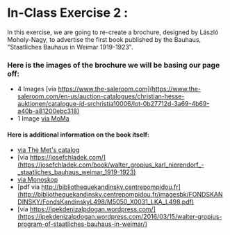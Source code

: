 # In-Class Exercise 2 :

In this exercise, we are going to re-create a brochure, designed by László Moholy-Nagy, to advertise the first book published by the Bauhaus, "Staatliches Bauhaus in Weimar 1919-1923".

### Here is the images of the brochure we will be basing our page off:
- 4 Images [via https://www.the-saleroom.com](https://www.the-saleroom.com/en-us/auction-catalogues/christian-hesse-auktionen/catalogue-id-srchristia10006/lot-0b27712d-3a69-4b69-a40b-a81200ebc318)
- 1 Image [via MoMa](https://www.moma.org/collection/works/8078)


#### Here is additional information on the book itself:
- [via The Met's catalog](https://www.metmuseum.org/toah/works-of-art/2001.392/)
- [via https://josefchladek.com/](https://josefchladek.com/book/walter_gropius_karl_nierendorf_-_staatliches_bauhaus_weimar_1919-1923)
- [via Monoskop](https://monoskop.org/log/?p=11943)
- [pdf via http://bibliothequekandinsky.centrepompidou.fr](http://bibliothequekandinsky.centrepompidou.fr/imagesbk/FONDSKANDINSKY/FondsKandinskyL498/M5050_X0031_LKA_L498.pdf)
- [via https://ipekdenizalpdogan.wordpress.com/](https://ipekdenizalpdogan.wordpress.com/2016/03/15/walter-gropius-program-of-staatliches-bauhaus-in-weimar/)
